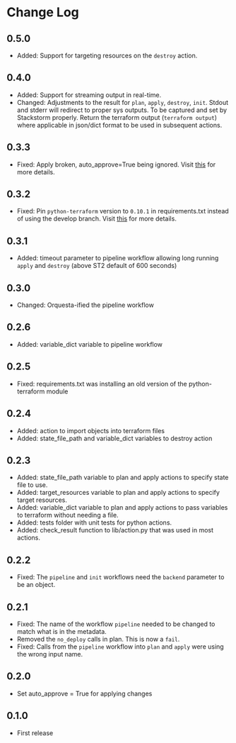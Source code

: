 # Change Log

## 0.5.0

- Added: Support for targeting resources on the `destroy` action.

## 0.4.0

- Added: Support for streaming output in real-time.
- Changed: Adjustments to the result for `plan`, `apply`, `destroy`, `init`. Stdout and stderr will redirect to proper sys outputs. To be captured and set by Stackstorm properly. Return the terraform output (`terraform output`) where applicable in json/dict format to be used in subsequent actions.

## 0.3.3

- Fixed: Apply broken, auto_approve=True being ignored. Visit
 [this](https://github.com/StackStorm-Exchange/stackstorm-terraform/issues/21) for more details.

## 0.3.2

- Fixed: Pin `python-terraform` version to `0.10.1` in requirements.txt instead of using the develop branch. Visit
 [this](https://github.com/StackStorm-Exchange/stackstorm-terraform/issues/18) for more details.

## 0.3.1

- Added: timeout parameter to pipeline workflow allowing long running `apply` and `destroy` (above ST2 default of 600 seconds)

## 0.3.0

- Changed: Orquesta-ified the pipeline workflow

## 0.2.6

- Added: variable_dict variable to pipeline workflow

## 0.2.5

- Fixed: requirements.txt was installing an old version of the python-terraform module

## 0.2.4

- Added: action to import objects into terraform files
- Added: state_file_path and variable_dict variables to destroy action

## 0.2.3

- Added: state_file_path variable to plan and apply actions to specify state file to use.
- Added: target_resources variable to plan and apply actions to specify target resources.
- Added: variable_dict variable to plan and apply actions to pass variables to terraform without needing a file.
- Added: tests folder with unit tests for python actions.
- Added: check_result function to lib/action.py that was used in most actions.

## 0.2.2

- Fixed: The `pipeline` and `init` workflows need the `backend` parameter to be an object.

## 0.2.1

- Fixed: The name of the workflow `pipeline` needed to be changed to match what is in the metadata.
- Removed the `no_deploy` calls in plan.  This is now a `fail`.
- Fixed: Calls from the `pipeline` workflow into `plan` and `apply` were using the wrong input name.

## 0.2.0

- Set auto_approve = True for applying changes

## 0.1.0

- First release

